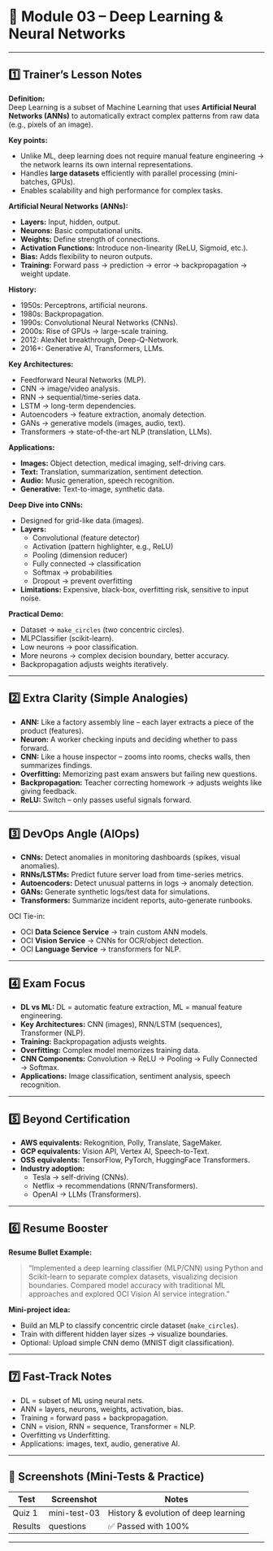 # 📘 Module 03 – Deep Learning & Neural Networks

---

## 1️⃣ Trainer’s Lesson Notes

**Definition:**  
Deep Learning is a subset of Machine Learning that uses **Artificial Neural Networks (ANNs)** to automatically extract complex patterns from raw data (e.g., pixels of an image).  

**Key points:**
- Unlike ML, deep learning does not require manual feature engineering → the network learns its own internal representations.  
- Handles **large datasets** efficiently with parallel processing (mini-batches, GPUs).  
- Enables scalability and high performance for complex tasks.  

**Artificial Neural Networks (ANNs):**
- **Layers:** Input, hidden, output.  
- **Neurons:** Basic computational units.  
- **Weights:** Define strength of connections.  
- **Activation Functions:** Introduce non-linearity (ReLU, Sigmoid, etc.).  
- **Bias:** Adds flexibility to neuron outputs.  
- **Training:** Forward pass → prediction → error → backpropagation → weight update.  

**History:**  
- 1950s: Perceptrons, artificial neurons.  
- 1980s: Backpropagation.  
- 1990s: Convolutional Neural Networks (CNNs).  
- 2000s: Rise of GPUs → large-scale training.  
- 2012: AlexNet breakthrough, Deep-Q-Network.  
- 2016+: Generative AI, Transformers, LLMs.  

**Key Architectures:**
- Feedforward Neural Networks (MLP).  
- CNN → image/video analysis.  
- RNN → sequential/time-series data.  
- LSTM → long-term dependencies.  
- Autoencoders → feature extraction, anomaly detection.  
- GANs → generative models (images, audio, text).  
- Transformers → state-of-the-art NLP (translation, LLMs).  

**Applications:**
- **Images:** Object detection, medical imaging, self-driving cars.  
- **Text:** Translation, summarization, sentiment detection.  
- **Audio:** Music generation, speech recognition.  
- **Generative:** Text-to-image, synthetic data.  

**Deep Dive into CNNs:**
- Designed for grid-like data (images).  
- **Layers:**  
  - Convolutional (feature detector)  
  - Activation (pattern highlighter, e.g., ReLU)  
  - Pooling (dimension reducer)  
  - Fully connected → classification  
  - Softmax → probabilities  
  - Dropout → prevent overfitting  
- **Limitations:** Expensive, black-box, overfitting risk, sensitive to input noise.  

**Practical Demo:**  
- Dataset → `make_circles` (two concentric circles).  
- MLPClassifier (scikit-learn).  
- Low neurons → poor classification.  
- More neurons → complex decision boundary, better accuracy.  
- Backpropagation adjusts weights iteratively.  

---

## 2️⃣ Extra Clarity (Simple Analogies)

- **ANN:** Like a factory assembly line – each layer extracts a piece of the product (features).  
- **Neuron:** A worker checking inputs and deciding whether to pass forward.  
- **CNN:** Like a house inspector – zooms into rooms, checks walls, then summarizes findings.  
- **Overfitting:** Memorizing past exam answers but failing new questions.  
- **Backpropagation:** Teacher correcting homework → adjusts weights like giving feedback.  
- **ReLU:** Switch – only passes useful signals forward.  

---

## 3️⃣ DevOps Angle (AIOps)

- **CNNs:** Detect anomalies in monitoring dashboards (spikes, visual anomalies).  
- **RNNs/LSTMs:** Predict future server load from time-series metrics.  
- **Autoencoders:** Detect unusual patterns in logs → anomaly detection.  
- **GANs:** Generate synthetic logs/test data for simulations.  
- **Transformers:** Summarize incident reports, auto-generate runbooks.  

OCI Tie-in:
- OCI **Data Science Service** → train custom ANN models.  
- OCI **Vision Service** → CNNs for OCR/object detection.  
- OCI **Language Service** → transformers for NLP.  

---

## 4️⃣ Exam Focus

- **DL vs ML:** DL = automatic feature extraction, ML = manual feature engineering.  
- **Key Architectures:** CNN (images), RNN/LSTM (sequences), Transformer (NLP).  
- **Training:** Backpropagation adjusts weights.  
- **Overfitting:** Complex model memorizes training data.  
- **CNN Components:** Convolution → ReLU → Pooling → Fully Connected → Softmax.  
- **Applications:** Image classification, sentiment analysis, speech recognition.  

---

## 5️⃣ Beyond Certification

- **AWS equivalents:** Rekognition, Polly, Translate, SageMaker.  
- **GCP equivalents:** Vision API, Vertex AI, Speech-to-Text.  
- **OSS equivalents:** TensorFlow, PyTorch, HuggingFace Transformers.  
- **Industry adoption:**  
  - Tesla → self-driving (CNNs).  
  - Netflix → recommendations (RNN/Transformers).  
  - OpenAI → LLMs (Transformers).  

---

## 6️⃣ Resume Booster

**Resume Bullet Example:**  
> “Implemented a deep learning classifier (MLP/CNN) using Python and Scikit-learn to separate complex datasets, visualizing decision boundaries. Compared model accuracy with traditional ML approaches and explored OCI Vision AI service integration.”  

**Mini-project idea:**  
- Build an MLP to classify concentric circle dataset (`make_circles`).  
- Train with different hidden layer sizes → visualize boundaries.  
- Optional: Upload simple CNN demo (MNIST digit classification).  

---

## 7️⃣ Fast-Track Notes

- DL = subset of ML using neural nets.  
- ANN = layers, neurons, weights, activation, bias.  
- Training = forward pass + backpropagation.  
- CNN = vision, RNN = sequence, Transformer = NLP.  
- Overfitting vs Underfitting.  
- Applications: images, text, audio, generative AI.  

---

## 📸 Screenshots (Mini-Tests & Practice)

| Test        | Screenshot    | Notes                                      |
|-------------|---------------|--------------------------------------------|
| Quiz 1      | mini-test-03  | History & evolution of deep learning       |
| Results     | questions     | ✅ Passed with 100%                        |

---
